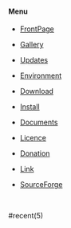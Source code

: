 #### Menu

- [FrontPage](../en/FrontPage)

- [Gallery](../en/Gallery)

- [Updates](../en/Updates)

- [Environment](../en/Environment)

- [Download](../en/Download)

- [Install](../en/Install)

- [Documents](../en/Documents)

- [Licence](../en/Licence)

- [Donation](../en/Licence)

- [Link](../en/Link)

- [SourceForge](http://sourceforge.net/projects/cuemol/)

&#32;<br />

#recent(5)
